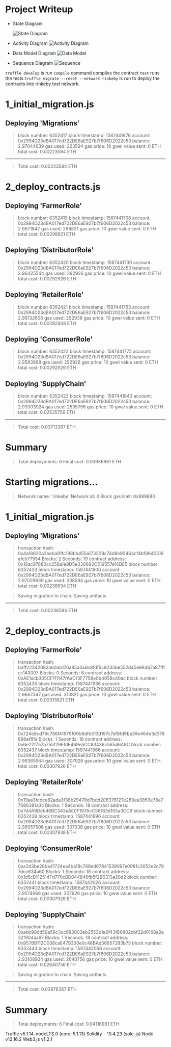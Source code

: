 # Project Writeup

* State Diagram

   ![State Diagram](./images/state.png)

* Activity Diagram 
   ![Activity Diagram](./images/activity.png)

* Data Model Diagram
   ![Data Model](./images/dmd.png)

* Sequence Diagram 
   ![Sequence](./images/sequence.png)


`truffle develop` is run 
`compile` command compiles the contract
`test` runs the tests
`truffle migrate --reset --network rinkeby` is run to deploy the contracts into rinkeby test network. 











1_initial_migration.js
======================

   Deploying 'Migrations'
   ----------------------
   > block number:        6352417
   > block timestamp:     1587441676
   > account:             0x2994D23dBA017ed722DE6aE927b7f606D2022c53
   > balance:             2.97044639
   > gas used:            223594
   > gas price:           10 gwei
   > value sent:          0 ETH
   > total cost:          0.00223594 ETH

   -------------------------------------
   > Total cost:          0.00223594 ETH


2_deploy_contracts.js
=====================

   Deploying 'FarmerRole'
   ----------------------
   > block number:        6352419
   > block timestamp:     1587441706
   > account:             0x2994D23dBA017ed722DE6aE927b7f606D2022c53
   > balance:             2.9671847
   > gas used:            298821
   > gas price:           10 gwei
   > value sent:          0 ETH
   > total cost:          0.00298821 ETH


   Deploying 'DistributorRole'
   ---------------------------
   > block number:        6352420
   > block timestamp:     1587441730
   > account:             0x2994D23dBA017ed722DE6aE927b7f606D2022c53
   > balance:             2.96425544
   > gas used:            292926
   > gas price:           10 gwei
   > value sent:          0 ETH
   > total cost:          0.00292926 ETH


   Deploying 'RetailerRole'
   ------------------------
   > block number:        6352421
   > block timestamp:     1587441753
   > account:             0x2994D23dBA017ed722DE6aE927b7f606D2022c53
   > balance:             2.96132606
   > gas used:            292938
   > gas price:           10 gwei
   > value sent:          0 ETH
   > total cost:          0.00292938 ETH


   Deploying 'ConsumerRole'
   ------------------------
   > block number:        6352422
   > block timestamp:     1587441775
   > account:             0x2994D23dBA017ed722DE6aE927b7f606D2022c53
   > balance:             2.9583968
   > gas used:            292926
   > gas price:           10 gwei
   > value sent:          0 ETH
   > total cost:          0.00292926 ETH


   Deploying 'SupplyChain'
   -----------------------
   > block number:        6352423
   > block timestamp:     1587441843
   > account:             0x2994D23dBA017ed722DE6aE927b7f606D2022c53
   > balance:             2.93303924
   > gas used:            2535756
   > gas price:           10 gwei
   > value sent:          0 ETH
   > total cost:          0.02535756 ETH

   -------------------------------------
   > Total cost:          0.03713367 ETH


Summary
=======
> Total deployments:   6
> Final cost:          0.03936961 ETH





Starting migrations...
======================
> Network name:    'rinkeby'
> Network id:      4
> Block gas limit: 0x989680


1_initial_migration.js
======================

   Deploying 'Migrations'
   ----------------------
   > transaction hash:    0x4a18620a2beba91fc188bb455a173209c74d8e90464cf4bf8640516afcb77554
   > Blocks: 2            Seconds: 19
   > contract address:    0x18ac97880cc258a1e9D5e330692C519557e16BE5
   > block number:        6352433
   > block timestamp:     1587441906
   > account:             0x2994D23dBA017ed722DE6aE927b7f606D2022c53
   > balance:             2.97029639
   > gas used:            238594
   > gas price:           10 gwei
   > value sent:          0 ETH
   > total cost:          0.00238594 ETH


   > Saving migration to chain.
   > Saving artifacts
   -------------------------------------
   > Total cost:          0.00238594 ETH


2_deploy_contracts.js
=====================

   Deploying 'FarmerRole'
   ----------------------
   > transaction hash:    0xff22342083a60db176a85a3a6b8fdf5c9233be552d45e98467a87fffcc143007
   > Blocks: 0            Seconds: 6
   > contract address:    0xAE1acb305CF1f1147fAeC13F7758e0b4058c40ac
   > block number:        6352435
   > block timestamp:     1587441936
   > account:             0x2994D23dBA017ed722DE6aE927b7f606D2022c53
   > balance:             2.9667347
   > gas used:            313821
   > gas price:           10 gwei
   > value sent:          0 ETH
   > total cost:          0.00313821 ETH


   Deploying 'DistributorRole'
   ---------------------------
   > transaction hash:    0x724e8cd79c786f41979f09b8dfe313d197c7ef8fd9ba39e464e3d378896ef8fa
   > Blocks: 1            Seconds: 18
   > contract address:    0x6e22f757b755f29EfdE469e5CC83436c56546A8C
   > block number:        6352437
   > block timestamp:     1587441966
   > account:             0x2994D23dBA017ed722DE6aE927b7f606D2022c53
   > balance:             2.96365544
   > gas used:            307926
   > gas price:           10 gwei
   > value sent:          0 ETH
   > total cost:          0.00307926 ETH


   Deploying 'RetailerRole'
   ------------------------
   > transaction hash:    0x19aa3fcdce82ada3f38b29478d7bdd206376127e289ea3853e78e77086381a3c
   > Blocks: 1            Seconds: 18
   > contract address:    0x7d4A9Deb46BC343eAE0F1935cC56183d105a3CC9
   > block number:        6352439
   > block timestamp:     1587441996
   > account:             0x2994D23dBA017ed722DE6aE927b7f606D2022c53
   > balance:             2.96057606
   > gas used:            307938
   > gas price:           10 gwei
   > value sent:          0 ETH
   > total cost:          0.00307938 ETH


   Deploying 'ConsumerRole'
   ------------------------
   > transaction hash:    0xa2d3be28ba41724ea4ba18c749ed67841539097e0981c3052e2c787dcc634a60
   > Blocks: 1            Seconds: 18
   > contract address:    0x1d5cB112514Fd770cBD044846fb5f2B6313a20d2
   > block number:        6352441
   > block timestamp:     1587442026
   > account:             0x2994D23dBA017ed722DE6aE927b7f606D2022c53
   > balance:             2.9574968
   > gas used:            307926
   > gas price:           10 gwei
   > value sent:          0 ETH
   > total cost:          0.00307926 ETH


   Deploying 'SupplyChain'
   -----------------------
   > transaction hash:    0xabb98dd59a58c3cc683003eb2553b1e6f43f86802cbf22d0168a2e32f904aa97
   > Blocks: 1            Seconds: 18
   > contract address:    0x957BB112C038caE479300e0c48BAd56957283b75
   > block number:        6352443
   > block timestamp:     1587442056
   > account:             0x2994D23dBA017ed722DE6aE927b7f606D2022c53
   > balance:             2.93108924
   > gas used:            2640756
   > gas price:           10 gwei
   > value sent:          0 ETH
   > total cost:          0.02640756 ETH


   > Saving migration to chain.
   > Saving artifacts
   -------------------------------------
   > Total cost:          0.03878367 ETH


Summary
=======
> Total deployments:   6
> Final cost:          0.04116961 ETH


Truffle v5.1.14-nodeLTS.0 (core: 5.1.13)
Solidity - ^0.4.23 (solc-js)
Node v12.16.2
Web3.js v1.2.1